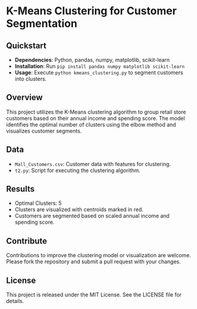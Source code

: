 # K-Means Clustering for Customer Segmentation

## Quickstart
- **Dependencies**: Python, pandas, numpy, matplotlib, scikit-learn
- **Installation**: Run `pip install pandas numpy matplotlib scikit-learn`
- **Usage**: Execute `python kmeans_clustering.py` to segment customers into clusters.

## Overview
This project utilizes the K-Means clustering algorithm to group retail store customers based on their annual income and spending score. The model identifies the optimal number of clusters using the elbow method and visualizes customer segments.

## Data
- `Mall_Customers.csv`: Customer data with features for clustering.
- `t2.py`: Script for executing the clustering algorithm.

## Results
- Optimal Clusters: 5
- Clusters are visualized with centroids marked in red.
- Customers are segmented based on scaled annual income and spending score.

## Contribute
Contributions to improve the clustering model or visualization are welcome. Please fork the repository and submit a pull request with your changes.

## License
This project is released under the MIT License. See the LICENSE file for details.
